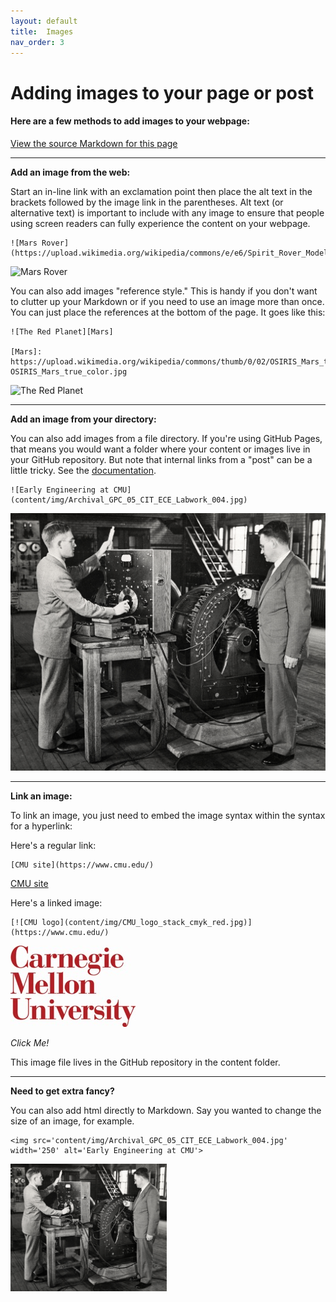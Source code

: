 ```yaml
---
layout: default
title:  Images
nav_order: 3
---
```

# Adding images to your page or post

#### Here are a few methods to add images to your webpage:
[View the source Markdown for this page](https://raw.githubusercontent.com/ubc-lib-geo/gis-workshop-waml-template/master/content/examples/images.md)



___

**Add an image from the web:**

Start an in-line link with an exclamation point then place the alt text in the brackets followed by the image link in the parentheses. Alt text (or alternative text) is important to include with any image to ensure that people using screen readers can fully experience the content on your webpage.

```
![Mars Rover](https://upload.wikimedia.org/wikipedia/commons/e/e6/Spirit_Rover_Model.jpg)
```

![Mars Rover](https://upload.wikimedia.org/wikipedia/commons/e/e6/Spirit_Rover_Model.jpg)

You can also add images "reference style." This is handy if you don't want to clutter up your Markdown or if you need to use an image more than once. You can just place the references at the bottom of the page. It goes like this:

```
![The Red Planet][Mars]

[Mars]: https://upload.wikimedia.org/wikipedia/commons/thumb/0/02/OSIRIS_Mars_true_color.jpg/1200px-OSIRIS_Mars_true_color.jpg
```

![The Red Planet][Mars]

___  

**Add an image from your directory:**

You can also add images from a file directory. If you're using GitHub Pages, that means you would want a folder where your content or images live in your GitHub repository. But note that internal links from a "post" can be a little tricky. See the [documentation](https://jekyllrb.com/docs/liquid/tags/#links).  

```
![Early Engineering at CMU](content/img/Archival_GPC_05_CIT_ECE_Labwork_004.jpg)
```

![Early Engineering at CMU](content/img/Archival_GPC_05_CIT_ECE_Labwork_004.jpg)


___

**Link an image:**

To link an image, you just need to embed the image syntax within the syntax for a hyperlink:

Here's a regular link:

```
[CMU site](https://www.cmu.edu/)
```

[CMU site](https://www.cmu.edu/)

Here's a linked image:

```
[![CMU logo](content/img/CMU_logo_stack_cmyk_red.jpg)](https://www.cmu.edu/)
```

[![CMU logo](content/img/CMU_logo_stack_cmyk_red.jpg)](https://www.cmu.edu/)

_Click Me!_

This image file lives in the GitHub repository in the content folder.

____

**Need to get extra fancy?**

You can also add html directly to Markdown. Say you wanted to change the size of an image, for example.


```
<img src='content/img/Archival_GPC_05_CIT_ECE_Labwork_004.jpg' width='250' alt='Early Engineering at CMU'>
```


<img src='content/img/Archival_GPC_05_CIT_ECE_Labwork_004.jpg' width='250' alt='Early Engineering at CMU'>



<!--reference links-->
[Mars]: https://upload.wikimedia.org/wikipedia/commons/thumb/0/02/OSIRIS_Mars_true_color.jpg/1200px-OSIRIS_Mars_true_color.jpg
